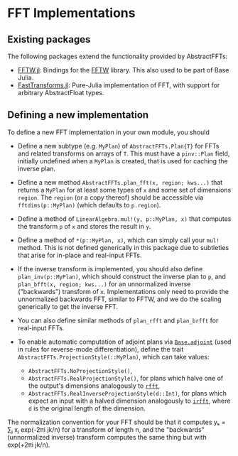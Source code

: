 # FFT Implementations

## Existing packages

The following packages extend the functionality provided by AbstractFFTs:

* [FFTW.jl](https://github.com/JuliaMath/FFTW.jl): Bindings for the
  [FFTW](http://www.fftw.org) library. This also used to be part of Base Julia.
* [FastTransforms.jl](https://github.com/JuliaApproximation/FastTransforms.jl):
  Pure-Julia implementation of FFT, with support for arbitrary AbstractFloat types.

## Defining a new implementation

To define a new FFT implementation in your own module, you should

* Define a new subtype (e.g. `MyPlan`) of `AbstractFFTs.Plan{T}` for FFTs and related transforms on arrays of `T`.
  This must have a `pinv::Plan` field, initially undefined when a `MyPlan` is created, that is used for caching the
  inverse plan.

* Define a new method `AbstractFFTs.plan_fft(x, region; kws...)` that returns a `MyPlan` for at least some types of
  `x` and some set of dimensions `region`.   The `region` (or a copy thereof) should be accessible via `fftdims(p::MyPlan)` (which defaults to `p.region`).

* Define a method of `LinearAlgebra.mul!(y, p::MyPlan, x)` that computes the transform `p` of `x` and stores the result in `y`.

* Define a method of `*(p::MyPlan, x)`, which can simply call your `mul!` method.
  This is not defined generically in this package due to subtleties that arise for in-place and real-input FFTs.

* If the inverse transform is implemented, you should also define `plan_inv(p::MyPlan)`, which should construct the
  inverse plan to `p`, and `plan_bfft(x, region; kws...)` for an unnormalized inverse ("backwards") transform of `x`.
  Implementations only need to provide the unnormalized backwards FFT, similar to FFTW, and we do the scaling generically
  to get the inverse FFT.

* You can also define similar methods of `plan_rfft` and `plan_brfft` for real-input FFTs.

* To enable automatic computation of adjoint plans via [`Base.adjoint`](@ref) (used in rules for reverse-mode differentiation), define the trait `AbstractFFTs.ProjectionStyle(::MyPlan)`, which can take values:
    * `AbstractFFTs.NoProjectionStyle()`,
    * `AbstractFFTs.RealProjectionStyle()`, for plans which halve one of the output's dimensions analogously to [`rfft`](@ref),
    * `AbstractFFTs.RealInverseProjectionStyle(d::Int)`, for plans which expect an input with a halved dimension analogously to [`irfft`](@ref), where `d` is the original length of the dimension.

The normalization convention for your FFT should be that it computes yₖ = ∑ⱼ xⱼ exp(-2πi jk/n) for a transform of
length n, and the "backwards" (unnormalized inverse) transform computes the same thing but with exp(+2πi jk/n).
